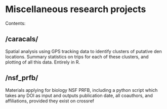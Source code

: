 # Miscellaneous research projects

Contents:

## /caracals/

Spatial analysis using GPS tracking data to identify clusters of putative den locations. Summary statistics on trips for each of these clusters, and plotting of all this data. Entirely in R. 

## /nsf_prfb/

Materials applying for biology NSF PRFB, including a python script which takes any DOI as input and outputs publication date, all coauthors, and affiliations, provided they exist on crossref
